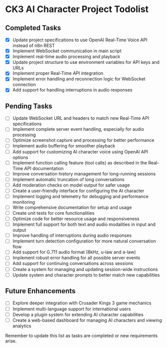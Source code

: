 # CK3 AI Character Project Todolist

## Completed Tasks
- [x] Update project specifications to use OpenAI Real-Time Voice API instead of n8n REST
- [x] Implement WebSocket communication in main script
- [x] Implement real-time audio processing and playback
- [x] Update project structure to use environment variables for API keys and URLs
- [x] Implement proper Real-Time API integration
- [x] Implement error handling and reconnection logic for WebSocket connection
- [x] Add support for handling interruptions in audio responses

## Pending Tasks
- [ ] Update WebSocket URL and headers to match new Real-Time API specifications
- [ ] Implement complete server event handling, especially for audio processing
- [ ] Optimize screenshot capture and processing for better performance
- [ ] Implement audio buffering for smoother playback
- [ ] Add support for customizing AI character voice using OpenAI API options
- [ ] Implement function calling feature (tool calls) as described in the Real-Time API documentation
- [ ] Improve conversation history management for long-running sessions
- [ ] Implement automatic truncation of long conversations
- [ ] Add moderation checks on model output for safer usage
- [ ] Create a user-friendly interface for configuring the AI character
- [ ] Implement logging and telemetry for debugging and performance monitoring
- [ ] Write comprehensive documentation for setup and usage
- [ ] Create unit tests for core functionalities
- [ ] Optimize code for better resource usage and responsiveness
- [ ] Implement full support for both text and audio modalities in input and output
- [ ] Improve handling of interruptions during audio responses
- [ ] Implement turn detection configuration for more natural conversation flow
- [ ] Add support for G.711 audio format (8kHz, u-law and a-law)
- [ ] Implement robust error handling for all possible server events
- [ ] Add support for continuing conversations across sessions
- [ ] Create a system for managing and updating session-wide instructions
- [ ] Update system and character prompts to better match new capabilities

## Future Enhancements
- [ ] Explore deeper integration with Crusader Kings 3 game mechanics
- [ ] Implement multi-language support for international users
- [ ] Develop a plugin system for extending AI character capabilities
- [ ] Create a web-based dashboard for managing AI characters and viewing analytics

Remember to update this list as tasks are completed or new requirements arise.
